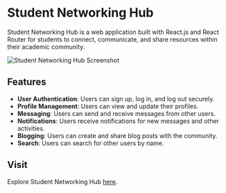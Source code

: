 # Student Networking Hub

Student Networking Hub is a web application built with React.js and React Router for students to connect, communicate, and share resources within their academic community.

![Student Networking Hub Screenshot](screenshot.png)

## Features

- **User Authentication**: Users can sign up, log in, and log out securely.
- **Profile Management**: Users can view and update their profiles.
- **Messaging**: Users can send and receive messages from other users.
- **Notifications**: Users receive notifications for new messages and other activities.
- **Blogging**: Users can create and share blog posts with the community.
- **Search**: Users can search for other users by name.

## Visit

Explore Student Networking Hub [here](https://student-networking-hub.web.app/).

